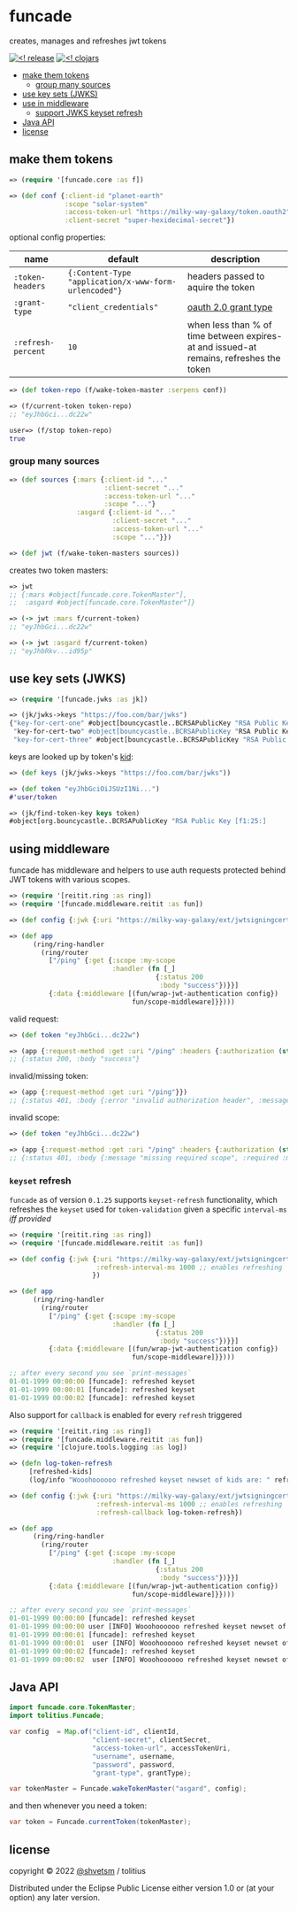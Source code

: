 # funcade

creates, manages and refreshes jwt tokens

[![<! release](https://img.shields.io/badge/dynamic/json.svg?label=release&url=https%3A%2F%2Fclojars.org%2Ftolitius%2Ffuncade%2Flatest-version.json&query=version&colorB=blue)](https://github.com/tolitius/funcade/releases)
[![<! clojars](https://img.shields.io/clojars/v/tolitius/funcade.svg)](https://clojars.org/tolitius/funcade)


- [make them tokens](#make-them-tokens)
  - [group many sources](#group-many-sources)
- [use key sets (JWKS)](#use-key-sets-jwks)
- [use in middleware](#using-middleware)
  - [support JWKS keyset refresh](#support-keyset-refresh)
- [Java API](#java-api)
- [license](#license)

## make them tokens

```clojure
=> (require '[funcade.core :as f])

=> (def conf {:client-id "planet-earth"
              :scope "solar-system"
              :access-token-url "https://milky-way-galaxy/token.oauth2"
              :client-secret "super-hexidecimal-secret"})
```

optional config properties:

name | default | description
------------ | ------------- | -------------
`:token-headers` | `{:Content-Type "application/x-www-form-urlencoded"}` | headers passed to aquire the token
`:grant-type` | `"client_credentials"` | [oauth 2.0 grant type](https://oauth.net/2/grant-types/)
`:refresh-percent` | `10` | when less than % of time between expires-at and issued-at remains, refreshes the token

```clojure
=> (def token-repo (f/wake-token-master :serpens conf))

=> (f/current-token token-repo)
;; "eyJhbGci...dc22w"
```

```clojure
user=> (f/stop token-repo)
true
```

### group many sources

```clojure
=> (def sources {:mars {:client-id "..."
                        :client-secret "..."
                        :access-token-url "..."
                        :scope "..."}
                 :asgard {:client-id "..."
                          :client-secret "..."
                          :access-token-url "..."
                          :scope "..."}})

=> (def jwt (f/wake-token-masters sources))
```

creates two token masters:

```clojure
=> jwt
;; {:mars #object[funcade.core.TokenMaster"],
;;  :asgard #object[funcade.core.TokenMaster"]}

=> (-> jwt :mars f/current-token)
;; "eyJhbGci...dc22w"

=> (-> jwt :asgard f/current-token)
;; "eyJhbRkv...id95p"
```

## use key sets (JWKS)

```clojure
=> (require '[funcade.jwks :as jk])

=> (jk/jwks->keys "https://foo.com/bar/jwks")
{"key-for-cert-one" #object[bouncycastle..BCRSAPublicKey "RSA Public Key [e7:ec:...]
 "key-for-cert-two" #object[bouncycastle..BCRSAPublicKey "RSA Public Key [f1:25:...]
 "key-for-cert-three" #object[bouncycastle..BCRSAPublicKey "RSA Public Key [b4:39:...]}
```

keys are looked up by token's [kid](https://tools.ietf.org/html/rfc7515#section-4.1.4):

```clojure
=> (def keys (jk/jwks->keys "https://foo.com/bar/jwks"))

=> (def token "eyJhbGciOiJSUzI1Ni...")
#'user/token

=> (jk/find-token-key keys token)
#object[org.bouncycastle..BCRSAPublicKey "RSA Public Key [f1:25:]
```

## using middleware

funcade has middleware and helpers to use auth requests protected behind JWT tokens with various scopes.

```clojure
=> (require '[reitit.ring :as ring])
=> (require '[funcade.middleware.reitit :as fun])

=> (def config {:jwk {:uri "https://milky-way-galaxy/ext/jwtsigningcert/jwks"})

=> (def app
      (ring/ring-handler
        (ring/router
          ["/ping" {:get {:scope :my-scope
                          :handler (fn [_]
                                     {:status 200
                                      :body "success"})}}]
          {:data {:middleware [(fun/wrap-jwt-authentication config})
                               fun/scope-middleware]}})))
```

valid request:

```clojure
=> (def token "eyJhbGci...dc22w")

=> (app {:request-method :get :uri "/ping" :headers {:authorization (str "Bearer " token)}})
;; {:status 200, :body "success"}
```

invalid/missing token:

```clojure
=> (app {:request-method :get :uri "/ping"}})
;; {:status 401, :body {:error "invalid authorization header", :message "access to /ping is not authorized"}}
```

invalid scope:

```clojure
=> (def token "eyJhbGci...dc22w")

=> (app {:request-method :get :uri "/ping" :headers {:authorization (str "Bearer " token)}})
;; {:status 401, :body {:message "missing required scope", :required :my-scope, :scopes (:not-my-scope)}}
```

### `keyset` refresh

`funcade` as of version `0.1.25` supports `keyset-refresh` functionality, which refreshes the `keyset` used
for `token-validation` given a specific `interval-ms` _iff provided_

```clojure
=> (require '[reitit.ring :as ring])
=> (require '[funcade.middleware.reitit :as fun])

=> (def config {:jwk {:uri "https://milky-way-galaxy/ext/jwtsigningcert/jwks"
                      :refresh-interval-ms 1000 ;; enables refreshing `keyset` for every second
                     })

=> (def app
      (ring/ring-handler
        (ring/router
          ["/ping" {:get {:scope :my-scope
                          :handler (fn [_]
                                     {:status 200
                                      :body "success"})}}]
          {:data {:middleware [(fun/wrap-jwt-authentication config})
                               fun/scope-middleware]}})))

;; after every second you see `print-messages`
01-01-1999 00:00:00 [funcade]: refreshed keyset
01-01-1999 00:00:01 [funcade]: refreshed keyset
01-01-1999 00:00:02 [funcade]: refreshed keyset
```

Also support for `callback` is enabled for every `refresh` triggered

```clojure
=> (require '[reitit.ring :as ring])
=> (require '[funcade.middleware.reitit :as fun])
=> (require '[clojure.tools.logging :as log])

=> (defn log-token-refresh
     [refreshed-kids]
     (log/info "Wooohoooooo refreshed keyset newset of kids are: " refreshed-kids))

=> (def config {:jwk {:uri "https://milky-way-galaxy/ext/jwtsigningcert/jwks"
                      :refresh-interval-ms 1000 ;; enables refreshing `keyset` for every second
                      :refresh-callback log-token-refresh})

=> (def app
      (ring/ring-handler
        (ring/router
          ["/ping" {:get {:scope :my-scope
                          :handler (fn [_]
                                     {:status 200
                                      :body "success"})}}]
          {:data {:middleware [(fun/wrap-jwt-authentication config})
                               fun/scope-middleware]}})))

;; after every second you see `print-messages`
01-01-1999 00:00:00 [funcade]: refreshed keyset
01-01-1999 00:00:00 user [INFO] Wooohoooooo refreshed keyset newset of kids are: (kid-1 kid-2)
01-01-1999 00:00:01 [funcade]: refreshed keyset
01-01-1999 00:00:01  user [INFO] Wooohoooooo refreshed keyset newset of kids are: (kid-3 kid-4)
01-01-1999 00:00:02 [funcade]: refreshed keyset
01-01-1999 00:00:02  user [INFO] Wooohoooooo refreshed keyset newset of kids are: (kid-42 kid-42')
```



## Java API

```java
import funcade.core.TokenMaster;
import tolitius.Funcade;
```

```java
var config  = Map.of("client-id", clientId,
                     "client-secret", clientSecret,
                     "access-token-url", accessTokenUri,
                     "username", username,
                     "password", password,
                     "grant-type", grantType);

var tokenMaster = Funcade.wakeTokenMaster("asgard", config);
```

and then whenever you need a token:

```java
var token = Funcade.currentToken(tokenMaster);
```

## license

copyright © 2022 [@shvetsm](https://github.com/shvetsm) / tolitius

Distributed under the Eclipse Public License either version 1.0 or (at
your option) any later version.
